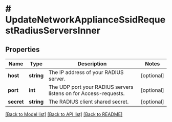 # # UpdateNetworkApplianceSsidRequestRadiusServersInner

## Properties

Name | Type | Description | Notes
------------ | ------------- | ------------- | -------------
**host** | **string** | The IP address of your RADIUS server. | [optional]
**port** | **int** | The UDP port your RADIUS servers listens on for Access-requests. | [optional]
**secret** | **string** | The RADIUS client shared secret. | [optional]

[[Back to Model list]](../../README.md#models) [[Back to API list]](../../README.md#endpoints) [[Back to README]](../../README.md)
